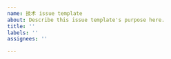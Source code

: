 ```yaml
---
name: 技术 issue template
about: Describe this issue template's purpose here.
title: ''
labels: ''
assignees: ''

---
```



